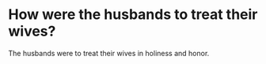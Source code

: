 # How were the husbands to treat their wives?

The husbands were to treat their wives in holiness and honor.
